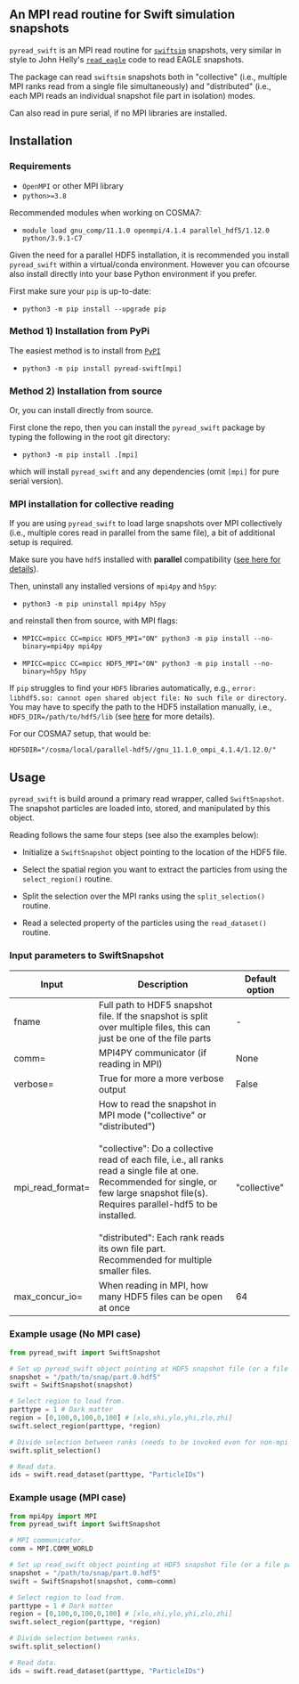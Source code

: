 ## An MPI read routine for Swift simulation snapshots

``pyread_swift`` is an MPI read routine for [``swiftsim``](https://github.com/SWIFTSIM/swiftsim) snapshots, very similar in style to John Helly's [``read_eagle``](https://gitlab.cosma.dur.ac.uk/jch/Read_Eagle) code to read EAGLE snapshots.

The package can read ``swiftsim`` snapshots both in "collective" (i.e., multiple MPI ranks read from a single file simultaneously) and "distributed" (i.e., each MPI reads an individual snapshot file part in isolation) modes. 

Can also read in pure serial, if no MPI libraries are installed.

## Installation

### Requirements

* `OpenMPI` or other MPI library
* `python>=3.8`

Recommended modules when working on COSMA7:

* `module load gnu_comp/11.1.0 openmpi/4.1.4 parallel_hdf5/1.12.0 python/3.9.1-C7`

Given the need for a parallel HDF5 installation, it is recommended you install ``pyread_swift`` within a virtual/conda environment. However you can ofcourse also install directly into your base Python environment if you prefer.

First make sure your `pip` is up-to-date:

* `python3 -m pip install --upgrade pip`

### Method 1) Installation from PyPi

The easiest method is to install from [``PyPI``](https://pypi.org/project/pyread-swift/)

* `python3 -m pip install pyread-swift[mpi]`

### Method 2) Installation from source

Or, you can install directly from source.

First clone the repo, then you can install the `pyread_swift` package by typing the following in
the root git directory: 

* `python3 -m pip install .[mpi]`

which will install `pyread_swift` and any dependencies (omit ``[mpi]`` for pure serial version).

### MPI installation for collective reading

If you are using `pyread_swift` to load large snapshots over MPI collectively
(i.e., multiple cores read in parallel from the same file), a bit of additional
setup is required.

Make sure you have `hdf5` installed with **parallel** compatibility ([see here for details](https://docs.h5py.org/en/stable/mpi.html)).

Then, uninstall any installed versions of `mpi4py` and `h5py`:

* `python3 -m pip uninstall mpi4py h5py`

and reinstall then from source, with MPI flags:

* `MPICC=mpicc CC=mpicc HDF5_MPI="ON" python3 -m pip install --no-binary=mpi4py mpi4py`

* `MPICC=mpicc CC=mpicc HDF5_MPI="ON" python3 -m pip install --no-binary=h5py h5py`

If `pip` struggles to find your `HDF5` libraries automatically, e.g., `error: libhdf5.so: cannot open shared object file: No such file or directory`. You may have to specify the path to the HDF5 installation manually, i.e., `HDF5_DIR=/path/to/hdf5/lib` (see [here](https://docs.h5py.org/en/stable/build.html#building-against-parallel-hdf5) for more details).

For our COSMA7 setup, that would be:

`HDF5DIR="/cosma/local/parallel-hdf5//gnu_11.1.0_ompi_4.1.4/1.12.0/"`

## Usage

``pyread_swift`` is build around a primary read wrapper, called ``SwiftSnapshot``. The snapshot particles are loaded into, stored, and manipulated by this object.

Reading follows the same four steps (see also the examples below):

* Initialize a ``SwiftSnapshot`` object pointing to the location of the HDF5 file.

* Select the spatial region you want to extract the particles from using the ``select_region()`` routine.

* Split the selection over the MPI ranks using the ``split_selection()`` routine.

* Read a selected property of the particles using the ``read_dataset()`` routine.

### Input parameters to SwiftSnapshot

| Input | Description | Default option |
| ----- | ----------- | --------- |
| fname | Full path to HDF5 snapshot file. If the snapshot is split over multiple files, this can just be one of the file parts | - |
| comm= | MPI4PY communicator (if reading in MPI) | None |
| verbose= | True for more a more verbose output | False |
| mpi_read_format= | How to read the snapshot in MPI mode ("collective" or "distributed") <br><br>"collective": Do a collective read of each file, i.e., all ranks read a single file at one. Recommended for single, or few large snapshot file(s). Requires parallel-hdf5 to be installed. <br><br>"distributed": Each rank reads its own file part. Recommended for multiple smaller files. | "collective" |
| max_concur_io= | When reading in MPI, how many HDF5 files can be open at once | 64 |

### Example usage (No MPI case)

```python
from pyread_swift import SwiftSnapshot

# Set up pyread_swift object pointing at HDF5 snapshot file (or a file part). 
snapshot = "/path/to/snap/part.0.hdf5"
swift = SwiftSnapshot(snapshot)

# Select region to load from.
parttype = 1 # Dark matter
region = [0,100,0,100,0,100] # [xlo,xhi,ylo,yhi,zlo,zhi]
swift.select_region(parttype, *region)

# Divide selection between ranks (needs to be invoked even for non-mpi case).
swift.split_selection()

# Read data.
ids = swift.read_dataset(parttype, "ParticleIDs")
```

### Example usage (MPI case)

```python
from mpi4py import MPI
from pyread_swift import SwiftSnapshot

# MPI communicator.
comm = MPI.COMM_WORLD

# Set up read_swift object pointing at HDF5 snapshot file (or a file part). 
snapshot = "/path/to/snap/part.0.hdf5"
swift = SwiftSnapshot(snapshot, comm=comm)

# Select region to load from.
parttype = 1 # Dark matter
region = [0,100,0,100,0,100] # [xlo,xhi,ylo,yhi,zlo,zhi]
swift.select_region(parttype, *region)

# Divide selection between ranks.
swift.split_selection()

# Read data.
ids = swift.read_dataset(parttype, "ParticleIDs")
```


